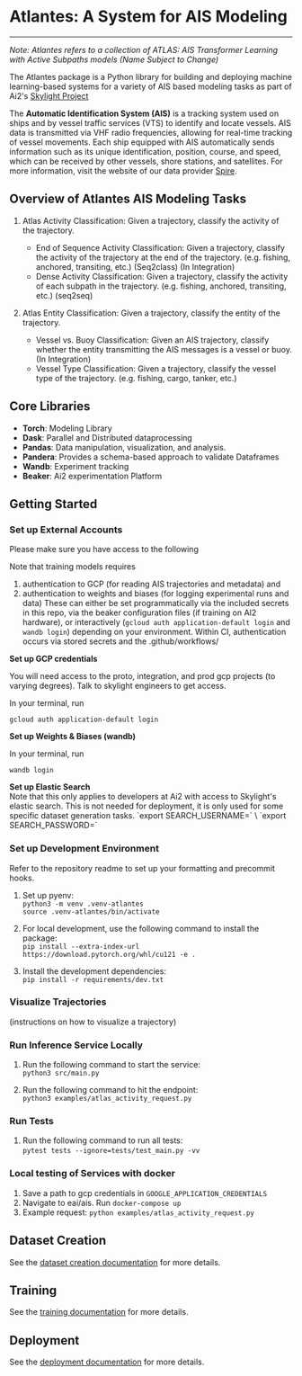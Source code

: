 # Atlantes: A System for AIS Modeling

---

*Note: Atlantes refers to a collection of ATLAS: AIS Transformer Learning with Active Subpaths models (Name Subject to Change)*

The Atlantes package is a Python library for building and deploying machine learning-based systems for a variety of AIS based modeling tasks as part of Ai2's [Skylight Project](https://www.skylight.global/)


The **Automatic Identification System (AIS)** is a tracking system used on ships and by vessel traffic services (VTS) to identify and locate vessels. AIS data is transmitted via VHF radio frequencies, allowing for real-time tracking of vessel movements. Each ship equipped with AIS automatically sends information such as its unique identification, position, course, and speed, which can be received by other vessels, shore stations, and satellites. For more information, visit the website of our data provider [Spire](https://documentation.spire.com/ais-fundamentals/different-classes-of-ais/ais-channel-access-methods/).



## Overview of Atlantes AIS Modeling Tasks


1. Atlas Activity Classification: Given a trajectory, classify the activity of the trajectory.
   - End of Sequence Activity Classification: Given a trajectory, classify the activity of the trajectory at the end of the trajectory. (e.g. fishing, anchored, transiting, etc.) (Seq2class) (In Integration)
   - Dense Activity Classification: Given a trajectory, classify the activity of each subpath in the trajectory. (e.g. fishing, anchored, transiting, etc.) (seq2seq)


2. Atlas Entity Classification: Given a trajectory, classify the entity of the trajectory.
   - Vessel vs. Buoy Classification: Given an AIS trajectory, classify whether the entity transmitting the AIS messages is a vessel or buoy. (In Integration)
   - Vessel Type Classification: Given a trajectory, classify the vessel type of the trajectory. (e.g. fishing, cargo, tanker, etc.)

## Core Libraries

- **Torch**: Modeling Library
- **Dask**: Parallel and Distributed dataprocessing
- **Pandas**: Data manipulation, visualization, and analysis.
- **Pandera**: Provides a schema-based approach to validate Dataframes
- **Wandb**: Experiment tracking
- **Beaker**: Ai2 experimentation Platform


## Getting Started

   ### Set up External Accounts

   Please make sure you have access to the following

   Note that training models requires
   1. authentication to GCP (for reading AIS trajectories and metadata) and
   2. authentication to weights and biases (for logging experimental runs and data)
   These can either be set programmatically via the included secrets in this repo, via the
   beaker configuration files (if training on AI2 hardware), or interactively (`gcloud auth application-default login` and `wandb login`) depending on your environment. Within CI, authentication occurs via stored secrets and the .github/workflows/
   <summary><b> Set up GCP credentials </b> </summary>

   You will need access to the proto, integration, and prod gcp projects (to varying degrees).
   Talk to skylight engineers to get access.

   In your terminal, run

   `gcloud auth application-default login`


   <summary><b>Set up Weights & Biases (wandb)</b> </summary>

   In your terminal, run

   `wandb login`

   <summary><b> Set up Elastic Search </b> </summary>
   Note that this only applies to developers at Ai2 with access to Skylight's elastic search.
   This is not needed for deployment, it is only used for some specific dataset generation tasks.
   `export SEARCH_USERNAME=<username>` \
   `export SEARCH_PASSWORD=<password>`

   ### Set up Development Environment

   Refer to the repository readme to set up your formatting and precommit hooks.

   1. Set up pyenv:  \
   `python3 -m venv .venv-atlantes` \
   `source .venv-atlantes/bin/activate`


   2. For local development, use the following command to install the package: \
   `pip install --extra-index-url https://download.pytorch.org/whl/cu121 -e .`

   3. Install the development dependencies: \
   `pip install -r requirements/dev.txt`

   ### Visualize Trajectories

   (instructions on how to visualize a trajectory)


   ### Run Inference Service Locally

   1. Run the following command to start the service: \
   `python3 src/main.py`

   2. Run the following command to hit the endpoint: \
   `python3 examples/atlas_activity_request.py`


   ### Run Tests

   1. Run the following command to run all tests: \
   `pytest tests --ignore=tests/test_main.py -vv`

   ### Local testing of Services with docker

   1. Save a path to gcp credentials in `GOOGLE_APPLICATION_CREDENTIALS`
   2. Navigate to eai/ais. Run `docker-compose up`
   3. Example request: `python examples/atlas_activity_request.py`


## Dataset Creation

See the [dataset creation documentation](docs/dataset_creation.md) for more details.


## Training

See the [training documentation](docs/training.md) for more details.


## Deployment

See the [deployment documentation](docs/deployment.md) for more details.
